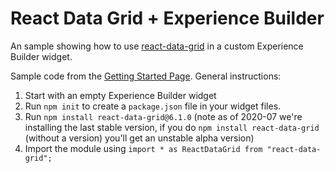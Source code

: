 # React Data Grid + Experience Builder

An sample showing how to use [react-data-grid](https://adazzle.github.io/react-data-grid/) in a custom Experience Builder widget.

Sample code from the [Getting Started Page](https://adazzle.github.io/react-data-grid/docs/quick-start). General instructions:

1. Start with an empty Experience Builder widget
1. Run `npm init` to create a `package.json` file in your widget files.
1. Run `npm install react-data-grid@6.1.0` (note as of 2020-07 we're installing the last stable version, if you do `npm install react-data-grid` (without a version) you'll get an unstable alpha version)
1. Import the module using `import * as ReactDataGrid from "react-data-grid";`